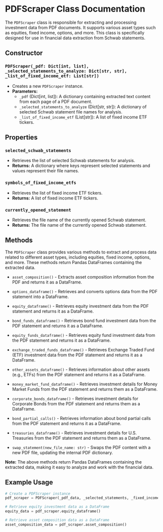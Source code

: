 # PDFScraper Class Documentation

The `PDFScraper` class is responsible for extracting and processing investment data from PDF documents. It supports various asset types such as equities, fixed income, options, and more. This class is specifically designed for use in financial data extraction from Schwab statements.

## Constructor

### `PDFScraper(_pdf: Dict[int, list], _selected_statements_to_analyze: Dict[str, str], _list_of_fixed_income_etf: List[str])`

- Creates a new `PDFScraper` instance.
- **Parameters:**
  - `_pdf` (Dict[int, list]): A dictionary containing extracted text content from each page of a PDF document.
  - `_selected_statements_to_analyze` (Dict[str, str]): A dictionary of selected Schwab statement file names for analysis.
  - `_list_of_fixed_income_etf` (List[str]): A list of fixed income ETF tickers.

## Properties

### `selected_schwab_statements`

- Retrieves the list of selected Schwab statements for analysis.
- **Returns:** A dictionary where keys represent selected statements and values represent their file names.

### `symbols_of_fixed_income_etfs`

- Retrieves the list of fixed income ETF tickers.
- **Returns:** A list of fixed income ETF tickers.

### `currently_opened_statement`

- Retrieves the file name of the currently opened Schwab statement.
- **Returns:** The file name of the currently opened Schwab statement.

## Methods

The `PDFScraper` class provides various methods to extract and process data related to different asset types, including equities, fixed income, options, and more. These methods return Pandas DataFrames containing the extracted data.

- `asset_composition()` - Extracts asset composition information from the PDF and returns it as a DataFrame.

- `options_dataframe()` - Retrieves and converts options data from the PDF statement into a DataFrame.

- `equity_dataframe()` - Retrieves equity investment data from the PDF statement and returns it as a DataFrame.

- `bond_funds_dataframe()` - Retrieves bond fund investment data from the PDF statement and returns it as a DataFrame.

- `equity_funds_dataframe()` - Retrieves equity fund investment data from the PDF statement and returns it as a DataFrame.

- `exchange_traded_funds_dataframe()` - Retrieves Exchange Traded Fund (ETF) investment data from the PDF statement and returns it as a DataFrame.

- `other_assets_dataframe()` - Retrieves information about other assets (e.g., ETFs) from the PDF statement and returns it as a DataFrame.

- `money_market_fund_dataframe()` - Retrieves investment details for Money Market Funds from the PDF statement and returns them as a DataFrame.

- `corporate_bonds_dataframe()` - Retrieves investment details for Corporate Bonds from the PDF statement and returns them as a DataFrame.

- `bond_partial_calls()` - Retrieves information about bond partial calls from the PDF statement and returns it as a DataFrame.

- `treasuries_dataframe()` - Retrieves investment details for U.S. Treasuries from the PDF statement and returns them as a DataFrame.

- `swap_statement(new_file_name: str)` - Swaps the PDF content with a new PDF file, updating the internal PDF dictionary.

**Note:** The above methods return Pandas DataFrames containing the extracted data, making it easy to analyze and work with the financial data.

## Example Usage

```python
# Create a PDFScraper instance
pdf_scraper = PDFScraper(_pdf_data, _selected_statements, _fixed_income_etfs)

# Retrieve equity investment data as a DataFrame
equity_data = pdf_scraper.equity_dataframe()

# Retrieve asset composition data as a DataFrame
asset_composition_data = pdf_scraper.asset_composition()
